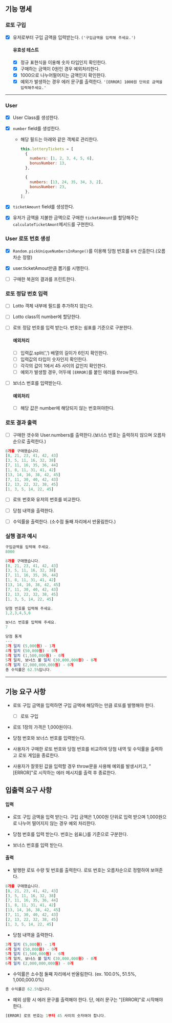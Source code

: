 ## 기능 명세

### 로또 구입

- [x] 유저로부터 구입 금액을 입력받는다. `('구입금액을 입력해 주세요.')`

  #### 유효성 테스트

  - [x] 정규 표현식을 이용해 숫자 타입인지 확인한다.
  - [x] 구매하는 금액이 0원인 경우 예외처리한다.
  - [x] 1000으로 나누어떨어지는 금액인지 확인한다.
  - [x] 예외가 발생하는 경우 에러 문구를 출력한다. `'[ERROR] 1000원 단위로 금액을 입력해주세요.'`

---

### User

- [x] User Class를 생성한다.
- [x] `number` field를 생성한다.

  - 해당 필드는 아래와 같은 객체로 관리한다.

    ```js
    this.lotteryTickets = [
      {
        numbers: [1, 2, 3, 4, 5, 6],
        bonusNumber: 13,
      },

      {
        numbers: [13, 24, 35, 34, 3, 2],
        bonusNumber: 23,
      },
    ];
    ```

- [x] `ticketAmount` field를 생성한다.
- [x] 유저가 금액을 지불한 금액으로 구매한 `ticketAmount`를 할당해주는 `calculateTicketAmont`메서드를 구현한다.

### User 로또 번호 생성

- [x] `Random.pickUniqueNumbersInRange()`를 이용해 당첨 번호를 `6개` 산출한다.(오름차순 정렬)

- [x] user.ticketAmout만큼 뽑기를 시행한다.

- [ ] 구매한 복권의 결과를 프린트한다.

### 로또 정답 번호 입력

- [ ] Lotto 객체 내부에 필드를 추가하지 않는다.
- [ ] Lotto class의 number에 할당한다.

- [ ] 로또 정답 번호를 입력 받는다. 번호는 쉼표를 기준으로 구분한다.

  #### 예외처리

  - [ ] 입력값.split(',') 배열의 길이가 6인지 확인한다.
  - [ ] 입력값의 타입이 숫자인지 확인한다.
  - [ ] 각각의 값이 1에서 45 사이의 값인지 확인한다.
  - [ ] 예외가 발생할 경우, 어두에 `[ERROR]`를 붙인 에러를 throw한다.

- [ ] 보너스 번호를 입력받는다.
  #### 예외처리
  - [ ] 해당 값은 number에 해당되지 않는 번호여야한다.

### 로또 결과 출력

- [ ] 구매한 갯수와 User.numbers를 출력한다.(보너스 번호는 출력하지 않으며 오름차순으로 출력한다.)

```js
8개를 구매했습니다.
[8, 21, 23, 41, 42, 43]
[3, 5, 11, 16, 32, 38]
[7, 11, 16, 35, 36, 44]
[1, 8, 11, 31, 41, 42]
[13, 14, 16, 38, 42, 45]
[7, 11, 30, 40, 42, 43]
[2, 13, 22, 32, 38, 45]
[1, 3, 5, 14, 22, 45]
```

- [ ] 로또 번호와 유저의 번호를 비교한다.
- [ ] 당첨 내역을 출력한다.

- [ ] 수익률을 출력한다. (소수점 둘째 자리에서 반올림한다.)

### 실행 결과 예시

```js
구입금액을 입력해 주세요.
8000

8개를 구매했습니다.
[8, 21, 23, 41, 42, 43]
[3, 5, 11, 16, 32, 38]
[7, 11, 16, 35, 36, 44]
[1, 8, 11, 31, 41, 42]
[13, 14, 16, 38, 42, 45]
[7, 11, 30, 40, 42, 43]
[2, 13, 22, 32, 38, 45]
[1, 3, 5, 14, 22, 45]

당첨 번호를 입력해 주세요.
1,2,3,4,5,6

보너스 번호를 입력해 주세요.
7

당첨 통계
---
3개 일치 (5,000원) - 1개
4개 일치 (50,000원) - 0개
5개 일치 (1,500,000원) - 0개
5개 일치, 보너스 볼 일치 (30,000,000원) - 0개
6개 일치 (2,000,000,000원) - 0개
총 수익률은 62.5%입니다.
```

---

## 기능 요구 사항

- 로또 구입 금액을 입력하면 구입 금액에 해당하는 만큼 로또를 발행해야 한다.

  - [ ] 로또 구입

- 로또 1장의 가격은 1,000원이다.

- 당첨 번호와 보너스 번호를 입력받는다.

- 사용자가 구매한 로또 번호와 당첨 번호를 비교하여 당첨 내역 및 수익률을 출력하고 로또 게임을 종료한다.

- 사용자가 잘못된 값을 입력할 경우 throw문을 사용해 예외를 발생시키고, "[ERROR]"로 시작하는 에러 메시지를 출력 후 종료한다.

## 입출력 요구 사항

#### 입력

- 로또 구입 금액을 입력 받는다. 구입 금액은 1,000원 단위로 입력 받으며 1,000원으로 나누어 떨어지지 않는 경우 예외 처리한다.

- 당첨 번호를 입력 받는다. 번호는 쉼표(,)를 기준으로 구분한다.

- 보너스 번호를 입력 받는다.

#### 출력

- 발행한 로또 수량 및 번호를 출력한다. 로또 번호는 오름차순으로 정렬하여 보여준다.

```js
8개를 구매했습니다.
[8, 21, 23, 41, 42, 43]
[3, 5, 11, 16, 32, 38]
[7, 11, 16, 35, 36, 44]
[1, 8, 11, 31, 41, 42]
[13, 14, 16, 38, 42, 45]
[7, 11, 30, 40, 42, 43]
[2, 13, 22, 32, 38, 45]
[1, 3, 5, 14, 22, 45]
```

- 당첨 내역을 출력한다.

```js
3개 일치 (5,000원) - 1개
4개 일치 (50,000원) - 0개
5개 일치 (1,500,000원) - 0개
5개 일치, 보너스 볼 일치 (30,000,000원) - 0개
6개 일치 (2,000,000,000원) - 0개
```

- 수익률은 소수점 둘째 자리에서 반올림한다. (ex. 100.0%, 51.5%, 1,000,000.0%)

```js
총 수익률은 62.5%입니다.
```

- 예외 상황 시 에러 문구를 출력해야 한다. 단, 에러 문구는 "[ERROR]"로 시작해야 한다.

```js
[ERROR] 로또 번호는 1부터 45 사이의 숫자여야 합니다.
```

